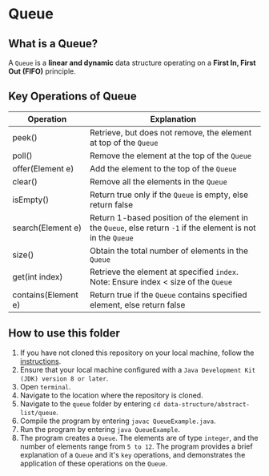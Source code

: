 # Queue

## What is a Queue?
A `Queue` is a **linear and dynamic** data structure operating on a **First In, First Out (FIFO)** principle.

## Key Operations of Queue
Operation                | Explanation
-------------------------| --------------------------------------------------------------------------------------------------------------
peek()                   | Retrieve, but does not remove, the element at top of the `Queue`
poll()                   | Remove the element at the top of the `Queue`
offer(Element e)         | Add the element to the top of the `Queue`
clear()                  | Remove all the elements in the `Queue`
isEmpty()                | Return true only if the `Queue` is empty, else return false
search(Element e)        | Return 1-based position of the element in the `Queue`, else return `-1` if the element is not in the `Queue`
size()                   | Obtain the total number of elements in the `Queue`
get(int index)           | Retrieve the element at specified `index`. Note: Ensure index < size of the `Queue`
contains(Element e)      | Return true if the `Queue` contains specified element, else return false

## How to use this folder
1. If you have not cloned this repository on your local machine, follow the [instructions](https://github.com/shumarb/learning#how-to-use-this-repository).
2. Ensure that your local machine configured with a `Java Development Kit (JDK) version 8 or later`.
3. Open `terminal`.
4. Navigate to the location where the repository is cloned.
5. Navigate to the `queue` folder by entering `cd data-structure/abstract-list/queue`.
6. Compile the program by entering `javac QueueExample.java`.
7. Run the program by entering `java QueueExample`.
8. The program creates a `Queue`. The elements are of type `integer`, and the number of elements range from `5 to 12`. The program provides a brief explanation of a `Queue` and it's `key` operations, and demonstrates the application of these operations on the `Queue`.
